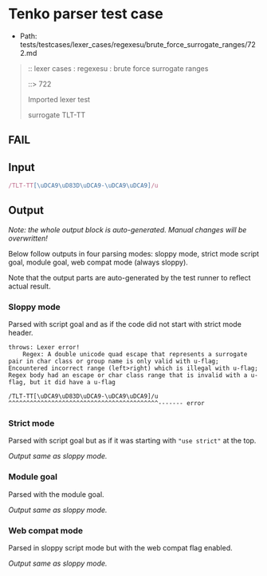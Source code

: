 # Tenko parser test case

- Path: tests/testcases/lexer_cases/regexesu/brute_force_surrogate_ranges/722.md

> :: lexer cases : regexesu : brute force surrogate ranges
>
> ::> 722
>
> Imported lexer test
>
> surrogate TLT-TT

## FAIL

## Input

`````js
/TLT-TT[\uDCA9\uD83D\uDCA9-\uDCA9\uDCA9]/u
`````

## Output

_Note: the whole output block is auto-generated. Manual changes will be overwritten!_

Below follow outputs in four parsing modes: sloppy mode, strict mode script goal, module goal, web compat mode (always sloppy).

Note that the output parts are auto-generated by the test runner to reflect actual result.

### Sloppy mode

Parsed with script goal and as if the code did not start with strict mode header.

`````
throws: Lexer error!
    Regex: A double unicode quad escape that represents a surrogate pair in char class or group name is only valid with u-flag; Encountered incorrect range (left>right) which is illegal with u-flag; Regex body had an escape or char class range that is invalid with a u-flag, but it did have a u-flag

/TLT-TT[\uDCA9\uD83D\uDCA9-\uDCA9\uDCA9]/u
^^^^^^^^^^^^^^^^^^^^^^^^^^^^^^^^^^^^^^^^^^------- error
`````

### Strict mode

Parsed with script goal but as if it was starting with `"use strict"` at the top.

_Output same as sloppy mode._

### Module goal

Parsed with the module goal.

_Output same as sloppy mode._

### Web compat mode

Parsed in sloppy script mode but with the web compat flag enabled.

_Output same as sloppy mode._
